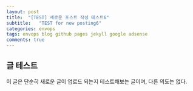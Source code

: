 ```yaml
---
layout: post
title:  "[TEST] 새로운 포스트 작성 테스트6"
subtitle:   "TEST for new posting6"
categories: envops
tags: envops blog github pages jekyll google adsense 
comments: true
---
```



## 글 테스트
이 글은 단순히 새로운 글이 업로드 되는지 테스트해보는 글이며, 다른 의도는 없다.

